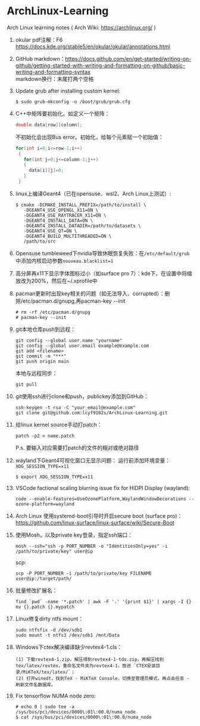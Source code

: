 # ArchLinux-Learning
Arch Linux learning notes ( Arch Wiki: https://archlinux.org/ )

1. okular pdf注解：F6 https://docs.kde.org/stable5/en/okular/okular/annotations.html

2. GitHub markdown：https://docs.github.com/en/get-started/writing-on-github/getting-started-with-writing-and-formatting-on-github/basic-writing-and-formatting-syntax  
   markdown换行：末尾打两个空格

3. Update grub after installing custom kernel:
   ```
   $ sudo grub-mkconfig -o /boot/grub/grub.cfg
   ```

4. C++中矩阵要初始化。如定义一个矩阵：
   ```c++
   double data[row][column];
   ```
   不初始化会出现Bus error。初始化，给每个元素赋一个初始值：
   ```c++
   for(int i=0;i<=row-1;i++)
    {
      for(int j=0;j<=column-1;j++)
      {
        data[i][j]=0;
      }
    }
   ```

5. linux上编译Geant4（已在opensuse、wsl2、Arch Linux上测试）:
   ```
   $ cmake -DCMAKE_INSTALL_PREFIX=/path/to/install \
      -DGEANT4_USE_OPENGL_X11=ON \
      -DGEANT4_USE_RAYTRACER_X11=ON \
      -DGEANT4_INSTALL_DATA=ON \
      -DGEANT4_INSTALL_DATADIR=/path/to/datasets \
      -DGEANT4_USE_QT=ON \
      -DGEANT4_BUILD_MULTITHREADED=ON \
      /path/to/src
   ```

6. Opensuse tumbleweed下nvidia导致休眠恢复失败：在`/etc/default/grub`中添加内核启动参数`nouveau.blacklist=1`

7. 高分屏再x11下显示字体图标过小（如surface pro 7）：kde下，在设置中将缩放改为200%，然后在~/.xprofile中

8. pacman更新时出现key相关的问题（如无法导入、corrupted）：删除/etc/pacman.d/gnupg,再pacman-key --init
   ```
   # rm -rf /etc/pacman.d/gnupg
   # pacman-key --init
   ```

9. git本地仓库push到远程：
   ```
   git config --global user.name "yourname"
   git config --global user.email example@example.com
   git add <filename>
   git commit -m "***"
   git push origin main
   ```
   本地与远程同步：
   ```
   git pull
   ```

10. git使用ssh进行clone和push，publickey添加到GitHub：
    ```
    ssh-keygen -t rsa -C "your_email@example.com"
    git clone git@github.com:lcyf9102s/ArchLinux-Learning.git
    ```

11. 给linux kernel source手动打patch：
    ```
    patch -p2 < name.patch
    ```
    P.s. 要输入对应需要打patch的文件的相对或绝对路径
12. wayland下Geant4可视化窗口无显示问题：
    运行前添加环境变量：`XDG_SESSION_TYPE=x11`
    ```
    $ export XDG_SESSION_TYPE=x11
    ```
13. VSCode factional scaling blurring issue fix for HiDPI Display (wayland):
    ```
    code --enable-features=UseOzonePlatform,WaylandWindowDecorations --ozone-platform=wayland
    ```
14. Arch Linux 使用systemd-boot引导时开启secure boot (surface pro)：https://github.com/linux-surface/linux-surface/wiki/Secure-Boot

15. 使用Mosh，以及private key登录，指定ssh端口：
    ```
    mosh --ssh="ssh -p PORT_NUMBER -o "IdentitiesOnly=yes" -i /path/to/private/key" user@ip
    ```
    scp:
    ```
    scp -P PORT_NUMBER -i /path/to/private/key FILENAME user@ip:/target/path/
    ```
16. 批量修改扩展名：
    ```
    find `pwd` -name '*.patch' | awk -F '.' '{print $1}' | xargs -I {} mv {}.patch {}.mypatch
    ```   
17. Linux修复dirty ntfs mount：
    ```
    sudo ntfsfix -d /dev/sdb1
    sudo mount -t ntfs3 /dev/sdb1 /mnt/Data
    ```
18. Windows下ctex解决编译缺少revtex4-1.cls：
    ```
    (1) 下载revtex4-1.zip，解压得到revtex4-1-tds.zip，再解压找到tex/latex/revtex，重命名文件夹为revtex4-1，放进 `CTEX安装目录/MiKTeX/tex/latex/`；
    (2) 打开winedt，找到TeX - MiKTeX Console，切换至管理员模式，再点击任务 - 刷新文件名数据库。
    ```
19. Fix tensorflow NUMA node zero:
    ```
    # echo 0 | sudo tee -a /sys/bus/pci/devices/0000\:01\:00.0/numa_node
    $ cat /sys/bus/pci/devices/0000\:01\:00.0/numa_node
    ```